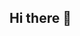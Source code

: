 ## Hi there 👋

<!--
**Chenyaofang/Chenyaofang** is a ✨ _special_ ✨ repository because its `README.md` (this file) appears on your GitHub profile.

Here are some ideas to get you started:

- I'm studying at CJCU.
- I’m learning in Department of Aviation and Maritime Transportation Management. 
- I'm in Grade 1B.
- Reach me with mail📩: 113b01179@mailst.cjcu.edu.tw
- Reach me with LINE: 484814978 is my ID.
- Here is my phone number: 0907620019 
- What I'm thinking about?💭 Walking is tiring.
- 2 MANY INFORMATION HERE
--> 
